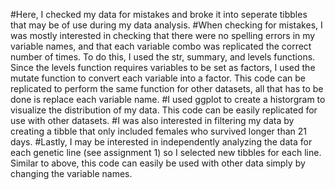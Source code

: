 #Here, I checked my data for mistakes and broke it into seperate tibbles that may be of use during my data analysis. 
#When checking for mistakes, I was mostly interested in checking that there were no spelling errors in my variable names, and that each variable combo was replicated the correct number of times. To do this, I used the str, summary, and levels functions. Since the levels function requires variables to be set as factors, I used the mutate function to convert each variable into a factor. This code can be replicated to perform the same function for other datasets, all that has to be done is replace each variable name.
#I used ggplot to create a historgram to visualize the distribution of my data. This code can be easily replicated for use with other datasets.
#I was also interested in filtering my data by creating a tibble that only included females who survived longer than 21 days.
#Lastly, I may be interested in independently analyzing the data for each genetic line (see assignment 1) so I selected new tibbles for each line. Similar to above, this code can easily be used with other data simply by changing the variable names.
